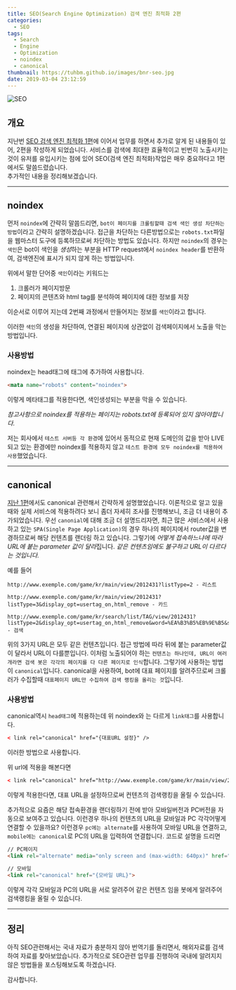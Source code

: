 ```yaml
---
title: SEO(Search Engine Optimization) 검색 엔진 최적화 2편
categories:
  - SEO
tags:
  - Search
  - Engine
  - Optimization
  - noindex
  - canonical
thumbnail: https://tuhbm.github.io/images/bnr-seo.jpg
date: 2019-03-04 23:12:59
---
```


![SEO](https://tuhbm.github.io/images/seo.jpg)

## 개요

지난번 [SEO 검색 엔진 최적화 1편](https://tuhbm.github.io/2018/09/29/seo/)에 이어서 업무를 하면서 추가로 알게 된 내용들이 있어, 2편을 작성하게 되었습니다. 
서비스를 검색에 최대한 효율적이고 빈번히 노출시키는 것이 유저를 유입시키는 점에 있어 SEO(검색 엔진 최적화)작업은 매우 중요하다고 1편에서도 말씀드렸습니다.  
추가적인 내용을 정리해보겠습니다.

*****

## noindex

먼저 `noindex`에 간략히 말씀드리면, `bot이 페이지를 크롤링할때 검색 색인 생성 차단하는 방법`이라고 간략히 설명하겠습니다. 
접근을 차단하는 다른방법으로는 `robots.txt`파일을 웹마스터 도구에 등록하므로써 차단하는 방법도 있습니다. 
하지만 `noindex`의 경우는 `색인`은 bot이 색인을 *생성*하는 부분을 HTTP request에서 `noindex header`를 반환하여, 검색엔진에 표시가 되지 않게 하는 방법입니다.

<!-- more -->

위에서 말한 단어중 `색인`이라는 키워드는

1. 크롤러가 페이지방문
2. 페이지의 콘텐츠와 html tag를 분석하여 페이지에 대한 정보를 저장

이순서로 이루어 지는데 2번째 과정에서 만들어지는 정보를 `색인`이라고 합니다.



이러한 `색인`의 생성을 차단하여, 연결된 페이지에 상관없이 검색페이지에서 노출을 막는 방법입니다.

### 사용방법

noindex는 head태그에 <meta>태그에 추가하여 사용합니다.

```html
<mata name="robots" content="noindex">
```

이렇게 메타태그를 적용한다면, 색인생성되는 부분을 막을 수 있습니다.

*참고사항으로 noindex를 적용하는 페이지는 robots.txt에 등록되어 있지 않아야합니다.*



저는 회사에서 `테스트 서버등 각 환경`에 있어서 동적으로 현재 도메인의 값을 받아 
LIVE 되고 있는 환경에만 noindex를 적용하지 않고 `테스트 환경에 모두 noindex를 적용하여 사용`했었습니다.


*****

## canonical

[지난 1편](https://tuhbm.github.io/2018/09/29/seo/#대표URL설정)에서도 canonical 관련해서 간략하게 설명했었습니다. 
이론적으로 알고 있을때와 실제 서비스에 적용하려다 보니 좀더 자세히 조사를 진행해보니, 조금 더 내용이 추가되었습니다.
우선 `canonial`에 대해 조금 더 설명드리자면, 최근 많은 서비스에서 사용하고 있는 `SPA(Single Page Application)`의 경우 하나의 페이지에서 router값을 변경하므로써 해당 컨텐츠를 랜더링 하고 있습니다.
그렇기에 *어떻게 접속하느냐에 따라 URL에 붙는 parameter 값이 달라*집니다. 
*같은 컨텐츠임에도 불구하고 URL이 다르다는 것입니다.*

예를 들어
```
http://www.exemple.com/game/kr/main/view/2012431?listType=2 - 리스트

http://www.exemple.com/game/kr/main/view/2012431?listType=3&display_opt=usertag_on,html_remove - 카드

http://www.exemple.com/game/kr/search/list/TAG/view/2012431?listType=2&display_opt=usertag_on,html_remove&word=%EA%B3%B5%EB%9E%B5&searchBoardKey=all&direction=accuracy - 검색
```

위의 3가지 URL은 모두 같은 컨텐츠입니다. 
접근 방법에 따라 뒤에 붙는 parameter값이 달라서 URL이 다를뿐입니다. 
이처럼 노출되어야 하는 `컨텐츠는 하나인데, URL이 여러개라면 검색 봇은 각각의 페이지를 다 다른 페이지로 인식`합니다. 
그렇기에 사용하는 방법이 `canonical`입니다. canonical을 사용하여, bot에 대표 페이지를 알려주므로써 크롤러가 수집할때 `대표페이지 URL만 수집하여 검색 랭킹을 올리는 것`입니다.



### 사용방법

canonical역시 `head태그`에 적용하는데 위 noindex와 는 다르게 `link태그`를 사용합니다.

```html
< link rel="canonical" href="{대표URL 설정}" />
```
이러한 방법으로 사용합니다.

위 url에 적용을 해본다면

```html
< link rel="canonical" href="http://www.exemple.com/game/kr/main/view/2012431" />
```

이렇게 적용한다면, 대표 URL을 설정하므로써 컨텐츠의 검색랭킹을 올릴 수 있습니다.

추가적으로 요즘은 해당 접속환경을 랜더링하기 전에 받아 모바일버전과 PC버전을 자동으로 보여주고 있습니다. 이런경우 하나의 컨텐츠의 URL을 모바일과 PC 각각어떻게 연결할 수 있을까요?
이런경우 `pc에는 alternate`를 사용하여 모바일 URL을 연결하고, `mobile에는 canonical`로 PC의 URL을 입력하여 연결합니다.
코드로 설명을 드리면

```html
// PC페이지
<link rel="alternate" media="only screen and (max-width: 640px)" href="{PC URL}">

// 모바일
<link rel="canonical" href="{모바일 URL}">
```

이렇게 각각 모바일과 PC의 URL을 서로 알려주어 같은 컨텐츠 임을 봇에게 알려주어 검색랭킹을 올릴 수 있습니다.
*****
## 정리

아직 SEO관련해서는 국내 자료가 충분하지 않아 번역기를 돌리면서, 해외자료를 검색하여 자료를 찾아보았습니다. 
추가적으로 SEO관련 업무를 진행하여 국내에 알려지지 않은 방법들을 포스팅해보도록 하겠습니다.

감사합니다.
